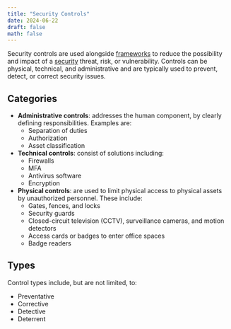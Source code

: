 ```yaml
---
title: "Security Controls"
date: 2024-06-22
draft: false
math: false
---
```


Security controls are used alongside [frameworks](/security-frameworks)
to reduce the possibility and impact of a [security](/security) threat,
risk, or vulnerability. Controls can be physical, technical, and
administrative and are typically used to prevent, detect, or correct
security issues.

## Categories

- **Administrative controls**: addresses the human component, by clearly
  defining responsibilities. Examples are:
    - Separation of duties
    - Authorization
    - Asset classification
- **Technical controls**: consist of solutions including:
    - Firewalls
    - MFA
    - Antivirus software
    - Encryption
- **Physical controls**: are used to limit physical access to physical
  assets by unauthorized personnel. These include:
    - Gates, fences, and locks
    - Security guards
    - Closed-circuit television (CCTV), surveillance cameras, and motion
      detectors
    - Access cards or badges to enter office spaces
    - Badge readers

## Types

Control types include, but are not limited, to:

- Preventative
- Corrective
- Detective
- Deterrent
